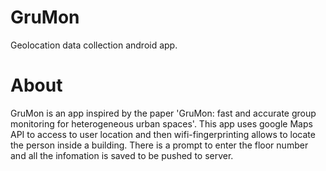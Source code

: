 # GruMon

Geolocation data collection android app.

# About
GruMon is an app inspired by the paper 'GruMon: fast and accurate group monitoring for heterogeneous urban spaces'. 
This app uses google Maps API to access to user location and then wifi-fingerprinting allows to locate the person 
inside a building. There is a prompt to enter the floor number and all the infomation is saved to be pushed to server.
